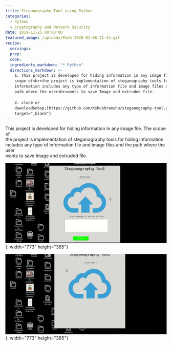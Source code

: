 ```yaml
---
title: Steganography Tool using Python
categories:
  - Python
  - Cryptography and Network Security
date: 2019-11-25 00:00:00
featured_image: /uploads/Peek 2020-01-06 21-43.gif
recipe:
  servings:
  prep:
  cook:
  ingredients_markdown: "* Python"
  directions_markdown: >-
    1. This project is developed for hiding information in any image file. The
    scope of<br>the project is implementation of steganography tools for hiding
    information includes any type of information file and image files and the
    path where the user<br>wants to save Image and extruded file.

    2. clone or
    download&nbsp;[https://github.com/Kshubhranshu/steganography-tool.git](https://github.com/Kshubhranshu/steganography-tool.git){:
    target="_blank"}
---
```


This project is developed for hiding information in any image file. The scope of<br>the project is implementation of steganography tools for hiding information includes any type of information file and image files and the path where the user<br>wants to save Image and extruded file.

![](/uploads/peek-2020-01-06-21-43.gif){: width="773" height="385"}

![](/uploads/peek-2020-01-10-16-50.gif){: width="773" height="385"}
